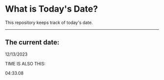 # What is Today's Date?
This repository keeps track of today's date.
* * *
 
## The current date:  
 12/13/2023 
  
  
 TIME IS ALSO THIS: 
  
 04:33.08 
  
  
